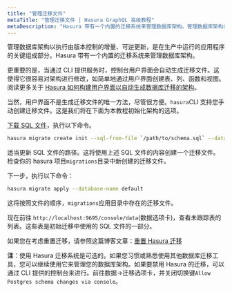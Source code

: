 ```yaml
---
title: "管理迁移文件"
metaTitle: "管理迁移文件 | Hasura GraphQL 高级教程"
metaDescription: "Hasura 带有一个内置的迁移系统来管理数据库架构。管理数据库架构以执行由版本控制的增量、可逆更新，是在生产中运行的应用程序的关键组成部分。"
---
```


管理数据库架构以执行由版本控制的增量、可逆更新，是在生产中运行的应用程序的关键组成部分。Hasura 带有一个内置的迁移系统来管理数据库架构。

更重要的是，当通过 CLI 提供服务时，控制台用户界面会自动生成迁移文件。这使得它很容易对架构进行修改，如简单地通过用户界面创建表、列、函数和视图。阅读更多关于 [Hasura 如何构建用户界面以自动生成数据库迁移的架构](https://hasura.io/blog/building-a-ui-for-postgresql-database-migrations/)。

当然，用户界面不是生成迁移文件的唯一方法，尽管很方便。`hasura`CLI 支持您手动创建迁移文件。这是我们将在下面为本教程初始化架构的选项。

[下载 SQL 文件](https://raw.githubusercontent.com/hasura/learn-graphql/master/tutorials/backend/hasura-advanced/sql/slack-schema.sql)，执行以下命令。

```bash
hasura migrate create init --sql-from-file `/path/to/schema.sql` --database-name default
```

适当更新 SQL 文件的路径。这将使用上述 SQL 文件的内容创建一个迁移文件。检查你的 hasura 项目`migrations`目录中新创建的迁移文件。

下一步，执行以下命令：

```bash
hasura migrate apply --database-name default
```

这将按照文件的顺序，`migrations`应用目录中存在的迁移文件。

现在前往 `http://localhost:9695/console/data`(数据选项卡)，查看未跟踪表的列表。这些表是初始迁移中使用的 SQL 文件的一部分。

如果您在考虑重置迁移，请参照这篇博客文章：[重置 Hasura 迁移](https://hasura.io/blog/resetting-hasura-migrations/)

**注**：使用 Hasura 迁移系统是可选的。如果您习惯或熟悉使用其他数据库迁移工具，您可以继续使用它来管理您的数据库架构。如果要禁用 Hasura 的迁移，可以通过 CLI 提供的控制台来进行。前往数据->迁移选项卡，并关闭切换键`Allow Postgres schema changes via console`。
